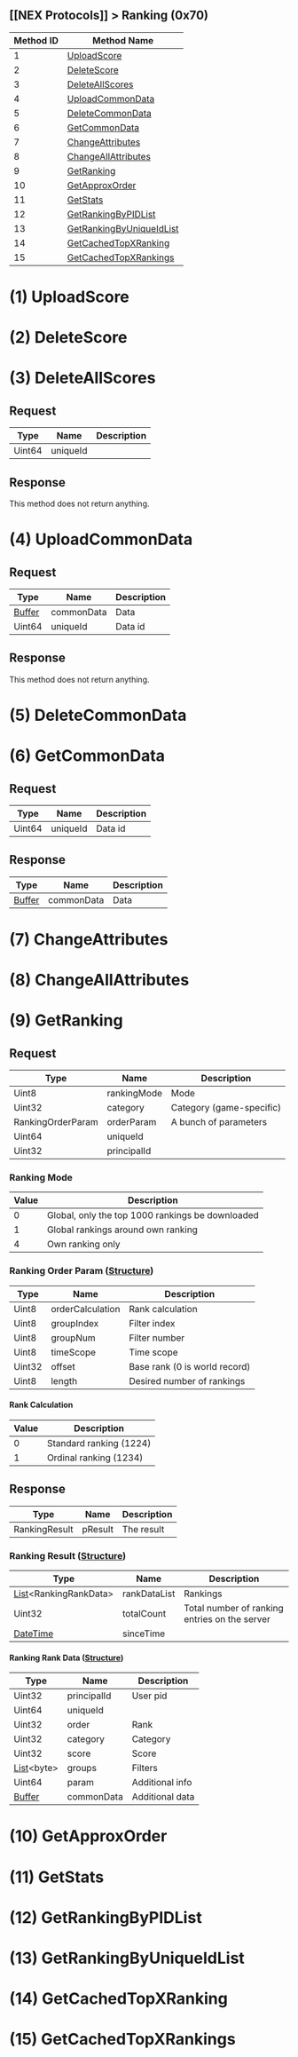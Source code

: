 ## [[NEX Protocols]] > Ranking (0x70)

| Method ID | Method Name |
| --- | --- |
| 1 | [UploadScore](#1-uploadscore) |
| 2 | [DeleteScore](#2-deletescore) |
| 3 | [DeleteAllScores](#3-deleteallscores) |
| 4 | [UploadCommonData](#4-uploadcommondata) |
| 5 | [DeleteCommonData](#5-deletecommondata) |
| 6 | [GetCommonData](#6-getcommondata) |
| 7 | [ChangeAttributes](#7-changeattributes) |
| 8 | [ChangeAllAttributes](#8-changeallattributes) |
| 9 | [GetRanking](#9-getranking) |
| 10 | [GetApproxOrder](#10-getapproxorder) |
| 11 | [GetStats](#11-getstats) |
| 12 | [GetRankingByPIDList](#12-getrankingbypidlist) |
| 13 | [GetRankingByUniqueIdList](#13-getrankingbyuniqueidlist) |
| 14 | [GetCachedTopXRanking](#14-getcachedtopxranking) |
| 15 | [GetCachedTopXRankings](#15-getcachedtopxrankings) |

# (1) UploadScore

# (2) DeleteScore

# (3) DeleteAllScores
## Request
| Type | Name | Description |
| --- | --- | --- |
| Uint64 | uniqueId | |

## Response
This method does not return anything.

# (4) UploadCommonData
## Request
| Type | Name | Description |
| --- | --- | --- |
| [Buffer] | commonData | Data |
| Uint64 | uniqueId | Data id |

## Response
This method does not return anything.

# (5) DeleteCommonData

# (6) GetCommonData
## Request
| Type | Name | Description |
| --- | --- | --- |
| Uint64 | uniqueId | Data id |

## Response
| Type | Name | Description |
| --- | --- | --- |
| [Buffer] | commonData | Data |

# (7) ChangeAttributes

# (8) ChangeAllAttributes

# (9) GetRanking

## Request
| Type | Name | Description |
| --- | --- | --- |
| Uint8 | rankingMode | Mode |
| Uint32 | category | Category (game-specific) |
| RankingOrderParam | orderParam | A bunch of parameters |
| Uint64 | uniqueId | |
| Uint32 | principalId | |

### Ranking Mode
| Value | Description |
| --- | --- |
| 0 | Global, only the top 1000 rankings be downloaded |
| 1 | Global rankings around own ranking |
| 4 | Own ranking only

### Ranking Order Param ([Structure])
| Type | Name | Description |
| --- | --- | --- |
| Uint8 | orderCalculation | Rank calculation |
| Uint8 | groupIndex | Filter index |
| Uint8 | groupNum | Filter number |
| Uint8 | timeScope | Time scope |
| Uint32 | offset | Base rank (0 is world record) |
| Uint8 | length | Desired number of rankings |

#### Rank Calculation
| Value | Description |
| --- | --- |
| 0 | Standard ranking (1224) |
| 1 | Ordinal ranking (1234) |

## Response
| Type | Name | Description |
| --- | --- | --- |
| RankingResult | pResult | The result |

### Ranking Result ([Structure])
| Type | Name | Description |
| --- | --- | --- |
| [List]&lt;RankingRankData&gt; | rankDataList | Rankings |
| Uint32 | totalCount | Total number of ranking entries on the server |
| [DateTime] | sinceTime | |

#### Ranking Rank Data ([Structure])
| Type | Name | Description |
| --- | --- | --- |
| Uint32 | principalId | User pid |
| Uint64 | uniqueId | |
| Uint32 | order | Rank |
| Uint32 | category | Category |
| Uint32 | score | Score |
| [List]&lt;byte&gt; | groups | Filters |
| Uint64 | param | Additional info |
| [Buffer] | commonData | Additional data |

# (10) GetApproxOrder

# (11) GetStats

# (12) GetRankingByPIDList

# (13) GetRankingByUniqueIdList

# (14) GetCachedTopXRanking

# (15) GetCachedTopXRankings

[Buffer]: NEX-Common-Types#buffer
[Structure]: NEX-Common-Types#structure
[List]: NEX-Common-Types#list
[DateTime]: NEX-Common-Types#date-time